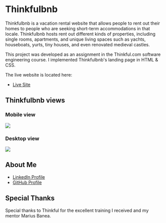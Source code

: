 # Thinkfulbnb

Thinkfulbnb is a vacation rental website that allows people to rent out their homes to people who are seeking short-term accommodations in that locale. Thinkfulbnb hosts rent out different kinds of properties, including single rooms, apartments, and unique living spaces such as yachts, houseboats, yurts, tiny houses, and even renovated medieval castles.

This project was developed as an assignment in the Thinkful.com software engineering course. I implemented Thinkfulbnb's landing page in HTML & CSS.

The live website is located here:
* [Live Site](https://davidxarvidson.github.io/Thinkfulbnb/)

## Thinkfulbnb views
### Mobile view

![](images/Thinkfulbnb-mobile.png)


### Desktop view


![](images/Thinkfulbnb-desktop.png)

## About Me

* [LinkedIn Profile](https://www.linkedin.com/in/david-arvidson/)
* [GitHub Profile](https://github.com/DavidxArvidson)

## Special Thanks

Special thanks to Thinkful for the excellent training I received and my mentor Marius Banea.
